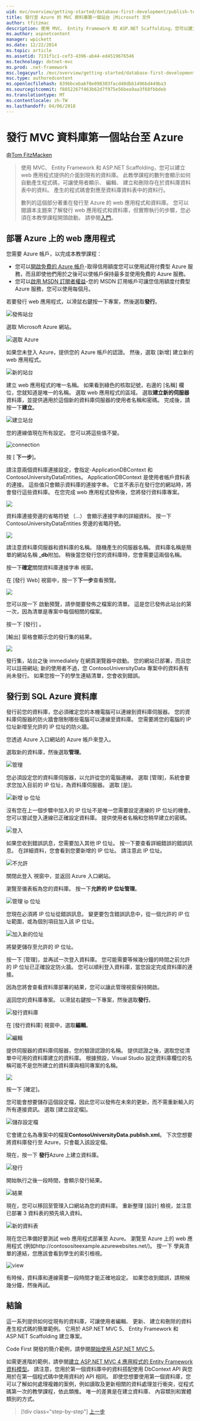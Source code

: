 ```yaml
---
uid: mvc/overview/getting-started/database-first-development/publish-to-azure
title: 發行至 Azure 的 MVC 資料庫第一個站台 |Microsoft 文件
author: tfitzmac
description: 使用 MVC、 Entity Framework 和 ASP.NET Scaffolding，您可以建立 web 應用程式提供的介面到現有的資料庫。 此教學課程里...
ms.author: aspnetcontent
manager: wpickett
ms.date: 12/22/2014
ms.topic: article
ms.assetid: 7131f1c1-cef3-4396-ab44-ed4519676546
ms.technology: dotnet-mvc
ms.prod: .net-framework
msc.legacyurl: /mvc/overview/getting-started/database-first-development/publish-to-azure
msc.type: authoredcontent
ms.openlocfilehash: 839bbceba6f0e098303facd40dbb1496bd449ba3
ms.sourcegitcommit: f8852267f463b62d7f975e56bea9aa3f68fbbdeb
ms.translationtype: MT
ms.contentlocale: zh-TW
ms.lasthandoff: 04/06/2018
---
```

<a name="publish-mvc-database-first-site-to-azure"></a>發行 MVC 資料庫第一個站台至 Azure
====================
由[Tom FitzMacken](https://github.com/tfitzmac)

> 使用 MVC、 Entity Framework 和 ASP.NET Scaffolding，您可以建立 web 應用程式提供的介面到現有的資料庫。 此教學課程的數列會顯示如何自動產生程式碼，可讓使用者顯示、 編輯、 建立和刪除存在於資料庫資料表中的資料。 產生的程式碼會對應至資料庫資料表中的資料行。
> 
> 數列的這個部分著重在發行至 Azure 的 web 應用程式和資料庫。 您可以閱讀本主題來了解發行 web 應用程式和資料庫，但實際執行的步驟，您必須在本教學課程開頭啟動。 請參閱[入門](setting-up-database.md)。


## <a name="deploy-your-web-app-on-azure"></a>部署 Azure 上的 web 應用程式

您需要 Azure 帳戶，以完成本教學課程：

- 您可以[開啟免費的 Azure 帳戶](https://azure.microsoft.com/pricing/free-trial/?WT.mc_id=A261C142F)-取得信用額度您可以使用試用付費型 Azure 服務，而且即使他們用於之後可以使帳戶保持最多並使用免費的 Azure 服務。
- 您可以[啟用 MSDN 訂閱者權益](https://azure.microsoft.com/pricing/member-offers/msdn-benefits-details/?WT.mc_id=A261C142F)-您的 MSDN 訂用帳戶可讓您信用額度付費型 Azure 服務，您可以使用每個月。

若要發行 web 應用程式，以滑鼠右鍵按一下專案，然後選取**發行**。

![發佈站台](publish-to-azure/_static/image1.png)

選取 Microsoft Azure 網站。

![選取 Azure](publish-to-azure/_static/image2.png)

如果您未登入 Azure，提供您的 Azure 帳戶的認證。 然後，選取 [新增] 建立新的 web 應用程式。

![新的站台](publish-to-azure/_static/image3.png)

建立 web 應用程式的唯一名稱。 如果看到綠色的核取記號，右邊的 [名稱] 欄位，您就知道是唯一的名稱。 選取 web 應用程式的區域。 選取**建立新的伺服器**資料庫，並提供適用於這個新的資料庫伺服器的使用者名稱和密碼。 完成後，請按一下**建立**。

![建立站台](publish-to-azure/_static/image4.png)

您的連線值現在所有設定。 您可以將這些值不變。

![connection](publish-to-azure/_static/image5.png)

按 [ **下一步**]。

請注意兩個資料庫連接設定，會指定-ApplicationDBContext 和 ContosoUniversityDataEntities。 ApplicationDBContext 是使用者帳戶資料表的連接。 這些值只會顯示資料庫的連接字串。 它並不表示在發行您的網站時，將會發行這些資料庫。 在您完成 web 應用程式發佈後，您將發行資料庫專案。

![](publish-to-azure/_static/image6.png)

資料庫連接旁邊的省略符號 （...） 會顯示連接字串的詳細資料。 按一下 ContosoUniversityDataEntities 旁邊的省略符號。

![](publish-to-azure/_static/image7.png)

請注意資料庫伺服器和資料庫的名稱。 隨機產生的伺服器名稱。 資料庫名稱是簡單的網站名稱 **\_db**附加。 稍後當您發行您的資料庫時，您會需要這兩個名稱。

按一下**確定**關閉資料庫連接字串 視窗。

在 [發行 Web] 視窗中，按一下**下一步**查看預覽。

![](publish-to-azure/_static/image8.png)

您可以按一下 啟動預覽，請參閱要發佈之檔案的清單。 這是您已發佈此站台的第一次，因為清單是專案中每個相關的檔案。

按一下 [發行] 。

[輸出] 窗格會顯示您的發行集的結果。

![](publish-to-azure/_static/image9.png)

發行集，站台之後 immedialely 在網頁瀏覽器中啟動。 您的網站已部署，而且您可以註冊網站; 新的使用者不過，您 ContosoUniversityData 專案中的資料表有尚未發行。 如果您按一下的學生連結清單，您會收到錯誤。

## <a name="publish-database-to-sql-azure"></a>發行到 SQL Azure 資料庫

發行前您的資料庫，您必須確定您的本機電腦可以連線到資料庫伺服器。 您的資料庫伺服器的防火牆會限制哪些電腦可以連線至資料庫。 您需要將您的電腦的 IP 位址新增至允許的 IP 位址的防火牆。

您透過 Azure 入口網站的 Azure 帳戶來登入。

選取新的資料庫，然後選取**管理**。

![管理](publish-to-azure/_static/image10.png)

您必須設定您的資料庫伺服器，以允許從您的電腦連線。 選取 [管理]，系統會要求您加入目前的 IP 位址，為資料庫伺服器。 選取 [是]。

![新增 ip 位址](publish-to-azure/_static/image11.png)

沒有您在上一個步驟中加入的 IP 位址不是唯一您需要設定連線的 IP 位址的機會。 您可以嘗試登入連線已正確設定資料庫。 提供使用者名稱和您稍早建立的密碼。

![登入](publish-to-azure/_static/image12.png)

如果您收到錯誤訊息，您需要加入其他 IP 位址。 按一下要查看詳細錯誤的錯誤訊息。 在詳細資料，您會看到您要新增的 IP 位址。 請注意此 IP 位址。

![不允許](publish-to-azure/_static/image13.png)

關閉此登入 視窗中，並返回 Azure 入口網站。

瀏覽至儀表板為您的資料庫。 按一下**允許的 IP 位址管理**。

![管理 ip 位址](publish-to-azure/_static/image14.png)

您現在必須將 IP 位址從錯誤訊息。 變更要包含錯誤訊息中，從一個允許的 IP 位址範圍，或為個別項目加入該 IP 位址。

![加入新的位址](publish-to-azure/_static/image15.png)

將變更儲存至允許的 IP 位址。

按一下 [管理]，並再試一次登入資料庫。 您可能需要等候幾分鐘的時間之前允許的 IP 位址已正確設定防火牆。 您可以順利登入資料庫，當您設定完成資料庫的連接。

因為您將會查看資料庫部署的結果，您可以讓此管理視窗保持開啟。

返回您的資料庫專案。 以滑鼠右鍵按一下專案，然後選取**發行**。

![發行資料庫](publish-to-azure/_static/image16.png)

在 [發行資料庫] 視窗中，選取**編輯**。

![編輯](publish-to-azure/_static/image17.png)

提供伺服器的資料庫伺服器，您的驗證認證的名稱。 提供認證之後，選取您從清單中可用的資料庫建立的資料庫。 根據預設，Visual Studio 設定資料庫欄位的名稱可能不是您所建立的資料庫與相同專案的名稱。

![](publish-to-azure/_static/image18.png)

按一下 [確定]。

您可能會想要儲存這個設定檔，因此您可以發佈在未來的更新，而不需重新輸入的所有連接資訊。 選取 [建立設定檔]。

![儲存設定檔](publish-to-azure/_static/image19.png)

它會建立名為專案中的檔案**ContosoUniversityData.publish.xml**。 下次您想要將資料庫發行至 Azure，只會載入該設定檔。

現在，按一下 **發行**Azure 上建立資料庫。

![發行](publish-to-azure/_static/image20.png)

開始執行之後一段時間，會顯示發行結果。

![結果](publish-to-azure/_static/image21.png)

現在，您可以移回至管理入口網站為您的資料庫。 重新整理 [設計] 檢視，並注意已部署 3 資料表的預先填入資料。

![新的資料表](publish-to-azure/_static/image22.png)

現在您已準備好要測試 web 應用程式部署至 Azure。 瀏覽至 Azure 上的 web 應用程式 (例如http://contosositeexample.azurewebsites.net/)。 按一下 學員清單的連結，您應該會看到學生的索引檢視。

![view](publish-to-azure/_static/image23.png)

有時候，資料庫和連線需要一段時間才能正確地設定。 如果您收到錯誤，請稍候幾分鐘，然後再試。

## <a name="conclusion"></a>結論

這一系列提供如何從現有的資料庫，可讓使用者編輯、 更新、 建立和刪除的資料產生程式碼的簡單範例。 它用於 ASP.NET MVC 5、 Entity Framework 和 ASP.NET Scaffolding 建立專案。

Code First 開發的簡介範例，請參閱[開始使用 ASP.NET MVC 5](../introduction/getting-started.md)。

如需更進階的範例，請參閱[建立 ASP.NET MVC 4 應用程式的 Entity Framework 資料模型](../getting-started-with-ef-using-mvc/creating-an-entity-framework-data-model-for-an-asp-net-mvc-application.md)。 請注意，您用於第一個資料庫中的資料搭配使用 DbContext API 與您用於在第一個程式碼中使用資料的 API 相同。 即使您想要使用第一個資料庫，您可以了解如何處理複雜的案例，例如讀取及更新相關的資料處理並行衝突，從程式碼第一次的教學課程，依此類推。 唯一的差異是在建立資料庫、 內容類別和實體類別的方式。

> [!div class="step-by-step"]
> [上一步](enhancing-data-validation.md)

